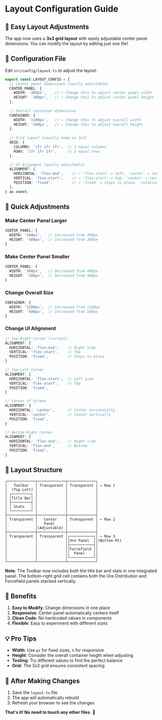 # Layout Configuration Guide

## 🎯 **Easy Layout Adjustments**

The app now uses a **3x3 grid layout** with easily adjustable center panel dimensions. You can modify the layout by editing just one file!

## 📁 **Configuration File**

Edit `src/config/layout.ts` to adjust the layout:

```typescript
export const LAYOUT_CONFIG = {
  // Center panel dimensions (easily adjustable)
  CENTER_PANEL: {
    WIDTH: '400px',    // ← Change this to adjust center panel width
    HEIGHT: '300px',   // ← Change this to adjust center panel height
  },
  
  // Overall container dimensions
  CONTAINER: {
    WIDTH: '1100px',   // ← Change this to adjust overall width
    HEIGHT: '500px',   // ← Change this to adjust overall height
  },
  
  // Grid layout (usually keep as 3x3)
  GRID: {
    COLUMNS: '1fr 1fr 1fr',  // 3 equal columns
    ROWS: '1fr 1fr 1fr',     // 3 equal rows
  },

  // UI Alignment (easily adjustable)
  ALIGNMENT: {
    HORIZONTAL: 'flex-end',    // ← 'flex-start' = left, 'center' = center, 'flex-end' = right
    VERTICAL: 'flex-start',    // ← 'flex-start' = top, 'center' = center, 'flex-end' = bottom
    POSITION: 'fixed',         // ← 'fixed' = stays in place, 'relative' = scrolls with page
  },
} as const;
```

## 🔧 **Quick Adjustments**

### **Make Center Panel Larger**
```typescript
CENTER_PANEL: {
  WIDTH: '500px',   // Increased from 400px
  HEIGHT: '400px',  // Increased from 300px
}
```

### **Make Center Panel Smaller**
```typescript
CENTER_PANEL: {
  WIDTH: '300px',   // Decreased from 400px
  HEIGHT: '200px',  // Decreased from 300px
}
```

### **Change Overall Size**
```typescript
CONTAINER: {
  WIDTH: '1200px',  // Increased from 1100px
  HEIGHT: '600px',  // Increased from 500px
}
```

### **Change UI Alignment**
```typescript
// Top-Right Corner (current)
ALIGNMENT: {
  HORIZONTAL: 'flex-end',    // Right side
  VERTICAL: 'flex-start',    // Top
  POSITION: 'fixed',         // Stays in place
}

// Top-Left Corner
ALIGNMENT: {
  HORIZONTAL: 'flex-start',  // Left side
  VERTICAL: 'flex-start',    // Top
  POSITION: 'fixed',
}

// Center of Screen
ALIGNMENT: {
  HORIZONTAL: 'center',      // Center horizontally
  VERTICAL: 'center',        // Center vertically
  POSITION: 'fixed',
}

// Bottom-Right Corner
ALIGNMENT: {
  HORIZONTAL: 'flex-end',    // Right side
  VERTICAL: 'flex-end',      // Bottom
  POSITION: 'fixed',
}
```

## 🎨 **Layout Structure**

```
┌─────────────┬─────────────┬─────────────┐
│   Toolbar   │ Transparent │ Transparent │ ← Row 1
│  (Top Left) │             │             │
│ ┌─────────┐ │             │             │
│ │Title Bar│ │             │             │
│ ├─────────┤ │             │             │
│ │ Stats   │ │             │             │
│ └─────────┘ │             │             │
├─────────────┼─────────────┼─────────────┤
│ Transparent │   Center    │ Transparent │ ← Row 2
│             │   Panel     │             │
│             │(Adjustable) │             │
├─────────────┼─────────────┼─────────────┤
│ Transparent │ Transparent │┌───────────┐│ ← Row 3
│             │             ││Ore Panel  ││(Bottom Rt)
│             │             │├───────────┤│
│             │             ││Forcefield ││
│             │             ││  Panel    ││
│             │             │└───────────┘│
└─────────────┴─────────────┴─────────────┘
```

**Note**: The Toolbar now includes both the title bar and stats in one integrated panel. The bottom-right grid cell contains both the Ore Distribution and Forcefield panels stacked vertically.

## 🚀 **Benefits**

1. **Easy to Modify**: Change dimensions in one place
2. **Responsive**: Center panel automatically centers itself
3. **Clean Code**: No hardcoded values in components
4. **Flexible**: Easy to experiment with different sizes

## 💡 **Pro Tips**

- **Width**: Use `px` for fixed sizes, `%` for responsive
- **Height**: Consider the overall container height when adjusting
- **Testing**: Try different values to find the perfect balance
- **Grid**: The 3x3 grid ensures consistent spacing

## 🔄 **After Making Changes**

1. Save the `layout.ts` file
2. The app will automatically rebuild
3. Refresh your browser to see the changes

**That's it! No need to touch any other files.** 🎯

